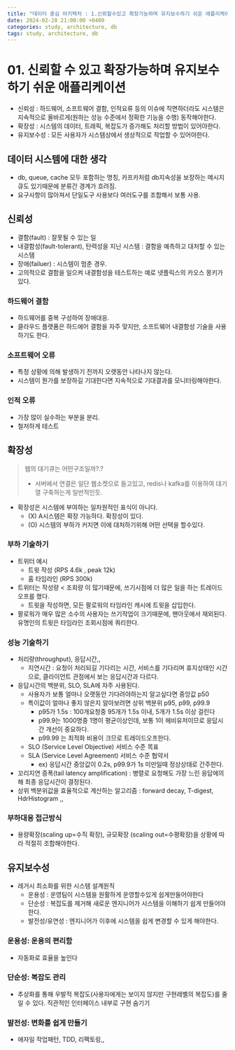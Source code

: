 ```yaml
---
title: "데이터 중심 아키텍처 : 1.신뢰할수있고 확장가능하며 유지보수하기 쉬운 애플리케이션"
date: 2024-02-28 21:00:00 +0400
categories: study, architecture, db
tags: study, architecture, db
---
```


# 01. 신뢰할 수 있고 확장가능하며 유지보수 하기 쉬운 애플리케이션
- 신뢰성 : 하드웨어, 소프트웨어 결함, 인적요류 등의 이슈에 직면하더라도 시스템은 지속적으로 올바르게(원하는 성능 수준에서 정확한 기능을 수행) 동작해야한다.
- 확장성 : 시스템의 데이터, 트래픽, 복잡도가 증가해도 처리할 방법이 있어야한다.
- 유지보수성 : 모든 사용자가 시스템상에서 생상적으로 작업할 수 있어야한다.
  
## 데이터 시스템에 대한 생각
- db, queue, cache 모두 포함하는 명칭, 카프카처럼 db지속성을 보장하는 메시지큐도 있기때문에 분류간 경계가 흐려짐.
- 요구사항이 많아져서 단일도구 사용보다 여러도구를 조합해서 보통 사용.

## 신뢰성
- 결함(fault) : 잘못될 수 있는 일
- 내결함성(fault-tolerant), 탄력성을 지닌 시스템 : 결함을 예측하고 대처할 수 있는 시스템
- 장애(failuer) : 시스템이 멈춘 경우.
- 고의적으로 결함을 일으켜 내결함성을 테스트하는 예로 넷플릭스의 카오스 몽키가 있다.
### 하드웨어 결함
- 하드웨어를 중복 구성하여 장애대응.
- 클라우드 플랫폼은 하드에어 결함을 자주 맞지만, 소프트웨어 내결함성 기술을 사용하기도 한다.
### 소프트웨어 오류
- 특정 상황에 의해 발생하기 전까지 오랫동안 나타나지 않는다. 
- 시스템이 뭔가를 보장하길 기대한다면 지속적으로 기대결과를 모니터링해야한다.
### 인적 오류
- 가장 많이 실수하는 부분을 분리.
- 철저하게 테스트

## 확장성
> 웹의 대기큐는 어떤구조일까?.?
>  - 서버에서 연결은 일단 웹소켓으로 들고있고, redis나 kafka를 이용하여 대기열 구축하는게 일반적인듯.
- 확장성은 시스템에 부여하는 일차원적인 표식이 아니다. 
  - (X) A시스템은 확장 가능하다. 확장성이 있다.
  - (O) 시스템의 부하가 커지면 이에 대처하기위해 어떤 선택을 할수있다. 
### 부하 기술하기
- 트위터 예시
  - 트윗 작성 (RPS 4.6k , peak 12k)
  - 홈 타임라인 (RPS 300k)
- 트위터는 작성량 < 조회량 이 많기때문에, 쓰기시점에 더 많은 일을 하는 트레이드오프를 했다.
  - 트윗을 작성하면, 모든 팔로워의 타임라인 캐시에 트윗을 삽입한다.
- 팔로워가 매우 많은 소수의 사용자는 쓰기작업이 크기때문에, 팬아웃에서 재외된다. 유명인의 트윗은 타임라인 조회시점에 쿼리한다.
### 성능 기술하기
- 처리량(throughput), 응답시간,,
  - 지연시간 : 요청이 처리되길 기다리는 시간, 서비스를 기다리며 휴지상태인 시간으로, 클라이언트 관점에서 보는 응답시간과 다르다.
- 응답시간의 백분위, SLO, SLA에 자주 사용된다.
  - 사용자가 보통 얼마나 오랫동안 기다려야하는지 알고싶다면 중앙값 p50
  - 특이값이 얼마나 좋지 않은지 알아보려면 상위 백분위 p95, p99, p99.9
    - p95가 1.5s : 100개요청중 95개가 1.5s 이내, 5개가 1.5s 이상 걸린다
    - p99.9는 1000명중 1명이 평균이상인데, 보통 1이 헤비유저이므로 응답시간 개선이 중요하다.
    - p99.99 는 최적화 비용이 크므로 트레이드오프한다.
  - SLO (Service Level Objective) 서비스 수준 목표
  - SLA (Service Level Agreement) 서비스 수준 협약서
    - ex) 응답시간 중앙값이 0.2s, p99.9가 1s 미만일때 정상상태로 간주한다.
- 꼬리지연 증폭(tail latency amplification) : 병렬로 요청해도 가장 느린 응답에의해 최종 응답시간이 결정된다.
- 상위 백분위값을 효율적으로 계산하는 알고리즘 : forward decay, T-digest, HdrHistogram ,,
### 부하대응 접근방식
- 용량확장(scaling up=수직 확장), 규모확장 (scaling out=수평확장)을 상황에 따라 적절히 조합해야한다.

## 유지보수성
- 레거시 최소화를 위한 시스템 설계원칙
  - 운용성 : 운영팀이 시스템을 원활하게 운영할수있게 쉽게만들어야한다
  - 단순성 : 복잡도를 제거해 새로운 엔지니어가 시스템을 이해하기 쉽게 만들어야한다.
  - 발전성/유연성 : 엔지니어가 이후에 시스템을 쉽게 변경할 수 있게 해야한다.
### 운용성: 운용의 편리함
- 자동화로 효율을 높인다
### 단순성: 복잡도 관리
- 추상화를 통해 우발적 복잡도(사용자에게는 보이지 않지만 구현레벨의 복잡도)를 줄일 수 있다. 직관적인 인터페이스 내부로 구현 숨기기
### 발전성: 변화를 쉽게 만들기
- 애자일 작업패턴, TDD, 리팩토링,,
